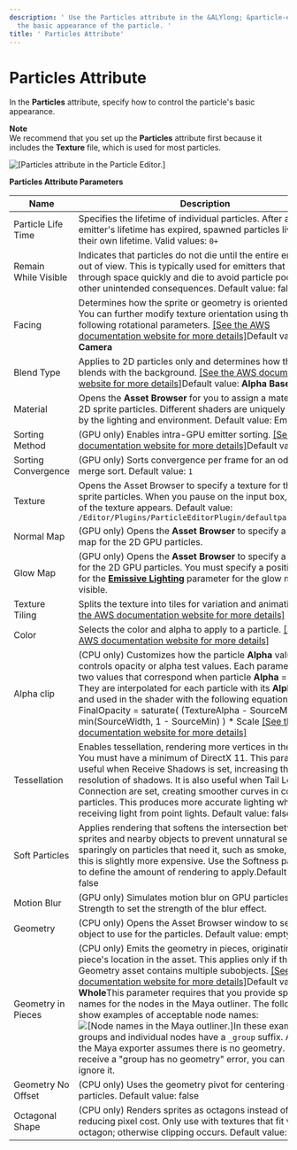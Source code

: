 ```yaml
---
description: ' Use the Particles attribute in the &ALYlong; &particle-editor; to control
  the basic appearance of the particle. '
title: ' Particles Attribute'
---
```

# Particles Attribute<a name="particle-editor-reference-particles"></a>

In the **Particles** attribute, specify how to control the particle's basic appearance\. 

**Note**  
We recommend that you set up the **Particles** attribute first because it includes the **Texture** file, which is used for most particles\.

![\[Particles attribute in the Particle Editor.\]](/images/userguide/particles/particle-editor-particles.png)


**Particles Attribute Parameters**  

| Name | Description | 
| --- | --- | 
| Particle Life Time | Specifies the lifetime of individual particles\. After an emitter's lifetime has expired, spawned particles live out their own lifetime\. Valid values: `0+` | 
| Remain While Visible | Indicates that particles do not die until the entire emitter is out of view\. This is typically used for emitters that move through space quickly and die to avoid particle pooling and other unintended consequences\. Default value: false | 
| Facing | Determines how the sprite or geometry is oriented in space\. You can further modify texture orientation using the following rotational parameters\. [\[See the AWS documentation website for more details\]](http://docs.aws.amazon.com/lumberyard/latest/userguide/particle-editor-reference-particles.html)Default value: **Camera** | 
| Blend Type | Applies to 2D particles only and determines how the sprite blends with the background\. [\[See the AWS documentation website for more details\]](http://docs.aws.amazon.com/lumberyard/latest/userguide/particle-editor-reference-particles.html)Default value: **Alpha Based** | 
| Material |  Opens the **Asset Browser** for you to assign a material for the 2D sprite particles\. Different shaders are uniquely affected by the lighting and environment\.  Default value: Empty  | 
| Sorting Method | \(GPU only\) Enables intra\-GPU emitter sorting\. [\[See the AWS documentation website for more details\]](http://docs.aws.amazon.com/lumberyard/latest/userguide/particle-editor-reference-particles.html)Default value: None | 
| Sorting Convergence | \(GPU only\) Sorts convergence per frame for an odd to even merge sort\. Default value: `1` | 
| Texture | Opens the Asset Browser to specify a texture for the 2D sprite particles\. When you pause on the input box, a preview of the texture appears\. Default value: `/Editor/Plugins/ParticleEditorPlugin/defaultparticle.dds` | 
| Normal Map |  \(GPU only\) Opens the **Asset Browser** to specify a normal map for the 2D GPU particles\.  | 
| Glow Map |  \(GPU only\) Opens the **Asset Browser** to specify a glow map for the 2D GPU particles\.   You must specify a positive value for the **[Emissive Lighting](particle-editor-reference-lighting.md#emissive-lighting-parameter)** parameter for the glow map to be visible\.   | 
| Texture Tiling | Splits the texture into tiles for variation and animation\. [\[See the AWS documentation website for more details\]](http://docs.aws.amazon.com/lumberyard/latest/userguide/particle-editor-reference-particles.html) | 
| Color |  Selects the color and alpha to apply to a particle\.  [\[See the AWS documentation website for more details\]](http://docs.aws.amazon.com/lumberyard/latest/userguide/particle-editor-reference-particles.html)  | 
| Alpha clip |  \(CPU only\) Customizes how the particle **Alpha** value controls opacity or alpha test values\. Each parameter has two values that correspond when particle **Alpha** = `0` and `1`\. They are interpolated for each particle with its **Alpha** value and used in the shader with the following equation:  FinalOpacity = saturate\( \(TextureAlpha \- SourceMin\) / min\(SourceWidth, 1 \- SourceMin\) \) \* Scale  [\[See the AWS documentation website for more details\]](http://docs.aws.amazon.com/lumberyard/latest/userguide/particle-editor-reference-particles.html)  | 
| Tessellation | Enables tessellation, rendering more vertices in the sprite\. You must have a minimum of DirectX 11\. This parameter is useful when Receive Shadows is set, increasing the resolution of shadows\. It is also useful when Tail Length or Connection are set, creating smoother curves in connected particles\. This produces more accurate lighting when receiving light from point lights\. Default value: false | 
| Soft Particles | Applies rendering that softens the intersection between sprites and nearby objects to prevent unnatural seams\. Use sparingly on particles that need it, such as smoke, because this is slightly more expensive\. Use the Softness parameter to define the amount of rendering to apply\.Default value: false | 
| Motion Blur | \(GPU only\) Simulates motion blur on GPU particles\. Use Blur Strength to set the strength of the blur effect\. | 
| Geometry | \(CPU only\) Opens the Asset Browser window to select a 3D object to use for the particles\. Default value: empty | 
| Geometry in Pieces | \(CPU only\) Emits the geometry in pieces, originating at each piece's location in the asset\. This applies only if the Geometry asset contains multiple subobjects\. [\[See the AWS documentation website for more details\]](http://docs.aws.amazon.com/lumberyard/latest/userguide/particle-editor-reference-particles.html)Default value: **Whole**This parameter requires that you provide specific names for the nodes in the Maya outliner\. The following show examples of acceptable node names:![\[Node names in the Maya outliner.\]](/images/userguide/particles/geometry_in_pieces_01.png)In these examples, the groups and individual nodes have a `_group` suffix\. As a result, the Maya exporter assumes there is no geometry\. If you receive a "group has no geometry" error, you can safely ignore it\. | 
| Geometry No Offset | \(CPU only\) Uses the geometry pivot for centering geometry particles\. Default value: false | 
| Octagonal Shape | \(CPU only\) Renders sprites as octagons instead of quads, reducing pixel cost\. Only use with textures that fit within an octagon; otherwise clipping occurs\. Default value: false | 